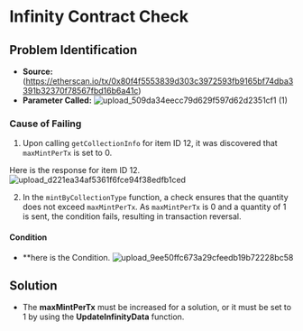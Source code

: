 # Infinity Contract Check


## Problem Identification
- **Source:** (https://etherscan.io/tx/0x80f4f5553839d303c3972593fb9165bf74dba3391b32370f78567fbd16b6a41c)
- **Parameter Called:**
![upload_509da34eecc79d629f597d62d2351cf1 (1)](https://hackmd.io/_uploads/S1Fi40jJC.png)

### Cause of Failing
1. Upon calling `getCollectionInfo` for item ID 12, it was discovered that `maxMintPerTx` is set to 0.

Here is the response for item ID 12.
![upload_d221ea34af5361f6fce94f38edfb1ced](https://hackmd.io/_uploads/rJReSAskR.png)




2. In the `mintByCollectionType` function, a check ensures that the quantity does not exceed `maxMintPerTx`. As `maxMintPerTx` is 0 and a quantity of 1 is sent, the condition fails, resulting in transaction reversal.

#### Condition
- **here is the Condition.
![upload_9ee50ffc673a29cfeedb19b72228bc58](https://hackmd.io/_uploads/HJbLSCjyR.png)



## Solution

- The **maxMintPerTx** must be increased for a solution, or it must be set to 1 by using the **UpdateInfinityData** function.
